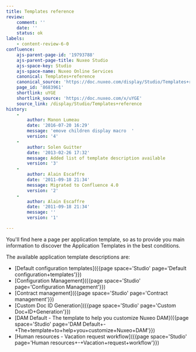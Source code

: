 ```yaml
---
title: Templates reference
review:
    comment: ''
    date: ''
    status: ok
labels:
    - content-review-6-0
confluence:
    ajs-parent-page-id: '19793788'
    ajs-parent-page-title: Nuxeo Studio
    ajs-space-key: Studio
    ajs-space-name: Nuxeo Online Services
    canonical: Templates+reference
    canonical_source: 'https://doc.nuxeo.com/display/Studio/Templates+reference'
    page_id: '8683961'
    shortlink: uYGE
    shortlink_source: 'https://doc.nuxeo.com/x/uYGE'
    source_link: /display/Studio/Templates+reference
history:
    - 
        author: Manon Lumeau
        date: '2016-07-20 16:29'
        message: 'emove children display macro  '
        version: '4'
    - 
        author: Solen Guitter
        date: '2013-02-26 17:32'
        message: Added list of template description available
        version: '3'
    - 
        author: Alain Escaffre
        date: '2011-09-18 21:34'
        message: Migrated to Confluence 4.0
        version: '2'
    - 
        author: Alain Escaffre
        date: '2011-09-18 21:34'
        message: ''
        version: '1'

---
```

You'll find here a page per application template, so as to provide you main information to discover the Application Templates in the best conditions.

The available application template descriptions are:

*   [Default configuration templates]({{page space='Studio' page='Default configuration+templates'}})
*   [Configuration Management]({{page space='Studio' page='Configuration Management'}})
*   [Contract management]({{page space='Studio' page='Contract management'}})
*   [Custom Doc ID Generation]({{page space='Studio' page='Custom Doc+ID+Generation'}})
*   [DAM Default - The template to help you customize Nuxeo DAM]({{page space='Studio' page='DAM Default+-+The+template+to+help+you+customize+Nuxeo+DAM'}})
*   [Human resources - Vacation request workflow]({{page space='Studio' page='Human resources+-+Vacation+request+workflow'}})